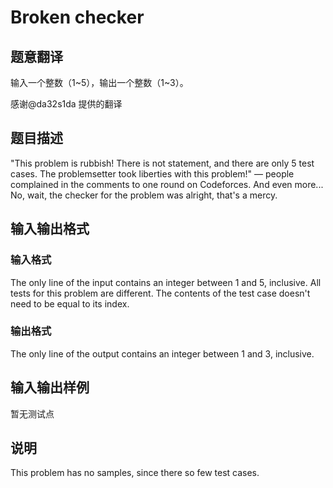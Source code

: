 # Broken checker

## 题意翻译

输入一个整数（1~5），输出一个整数（1~3）。

感谢@da32s1da 提供的翻译

## 题目描述

"This problem is rubbish! There is not statement, and there are only 5 test cases. The problemsetter took liberties with this problem!" — people complained in the comments to one round on Codeforces. And even more... No, wait, the checker for the problem was alright, that's a mercy.

## 输入输出格式

### 输入格式

The only line of the input contains an integer between 1 and 5, inclusive. All tests for this problem are different. The contents of the test case doesn't need to be equal to its index.

### 输出格式

The only line of the output contains an integer between 1 and 3, inclusive.

## 输入输出样例

暂无测试点

## 说明

This problem has no samples, since there so few test cases.

